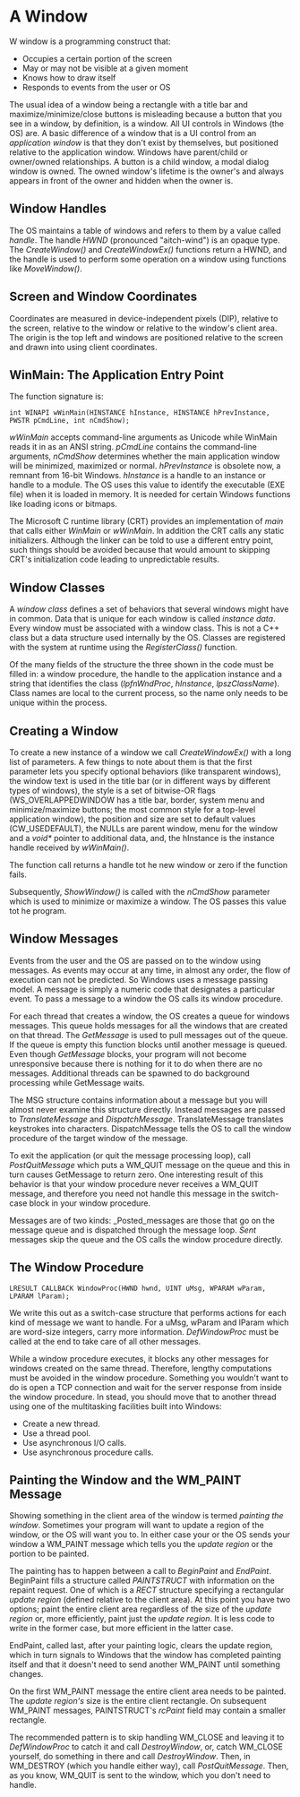 # A Window

W window is a programming construct that:

* Occupies a certain portion of the screen
* May or may not be visible at a given moment
* Knows how to draw itself
* Responds to events from the user or OS

The usual idea of a window being a rectangle with a title bar and maximize/minimize/close buttons is misleading because a button that you see in a window, by definition, is a window. All UI controls in Windows (the OS) are. A basic difference of a window that is a UI control from an _application window_ is that they don't exist by themselves, but positioned relative to the application window. Windows have parent/child or owner/owned relationships. A button is a child window, a modal dialog window is owned. The owned window's lifetime is the owner's and always appears in front of the owner and hidden when the owner is. 

## Window Handles

The OS maintains a table of windows and refers to them by a value called _handle_. The handle _HWND_ (pronounced "aitch-wind") is an opaque type. The _CreateWindow()_ and _CreateWindowEx()_ functions return a HWND, and the handle is used to perform some operation on a window using functions like _MoveWindow()_.

## Screen and Window Coordinates

Coordinates are measured in device-independent pixels (DIP), relative to the screen, relative to the window or relative to the window's client area. The origin is the top left and windows are positioned relative to the screen and drawn into using client coordinates.

## WinMain: The Application Entry Point

The function signature is:

    int WINAPI wWinMain(HINSTANCE hInstance, HINSTANCE hPrevInstance, PWSTR pCmdLine, int nCmdShow);

_wWinMain_ accepts command-line arguments as Unicode while WinMain reads it in as an ANSI string. _pCmdLine_ contains the command-line arguments, _nCmdShow_ determines whether the main application window will be minimized, maximized or normal. _hPrevInstance_ is obsolete now, a remnant from 16-bit Windows. _hInstance_ is a handle to an instance or handle to a module. The OS uses this value to identify the executable (EXE file) when it is loaded in memory. It is needed for certain Windows functions like loading icons or bitmaps.

The Microsoft C runtime library (CRT) provides an implementation of _main_ that calls either _WinMain_ or _wWinMain_. In addition the CRT calls any static initializers. Although the linker can be told to use a different entry point, such things should be avoided because that would amount to skipping CRT's initialization code leading to unpredictable results.

## Window Classes

A _window class_ defines a set of behaviors that several windows might have in common. Data that is unique for each window is called _instance data_. Every window must be associated with a window class. This is not a C++ class but a data structure used internally by the OS. Classes are registered with the system at runtime using the _RegisterClass()_ function.

Of the many fields of the structure the three shown in the code must be filled in: a window procedure, the handle to the application instance and a string that identifies the class (_lpfnWndProc_, _hInstance_, _lpszClassName_). Class names are local to the current process, so the name only needs to be unique within the process. 

## Creating a Window

To create a new instance of a window we call _CreateWindowEx()_ with a long list of parameters. A few things to note about them is that the first parameter lets you specify optional behaviors (like transparent windows), the window text is used in the title bar (or in different ways by different types of windows), the style is a set of bitwise-OR flags (WS_OVERLAPPEDWINDOW has a title bar, border, system menu and minimize/maximize buttons; the most common style for a top-level application window), the position and size are set to default values (CW_USEDEFAULT), the NULLs are parent window, menu for the window and a _void*_ pointer to additional data, and, the hInstance is the instance handle received by _wWinMain()_.

The function call returns a handle tot he new window or zero if the function fails.

Subsequently, _ShowWindow()_ is called with the _nCmdShow_ parameter which is used to minimize or maximize a window. The OS passes this value tot he program.

## Window Messages

Events from the user and the OS are passed on to the window using messages. As events may occur at any time, in almost any order, the flow of execution can not be predicted. So Windows uses a message passing model. A message is simply a numeric code that designates a particular event. To pass a message to a window the OS calls its window procedure.

For each thread that creates a window, the OS creates a queue for windows messages. This queue holds messages for all the windows that are created on that thread. The _GetMessage_ is used to pull messages out of the queue. If the queue is empty this function blocks until another message is queued. Even though _GetMessage_ blocks, your program will not become unresponsive because there is nothing for it to do when there are no messages. Additional threads can be spawned to do background processing while GetMessage waits.

The MSG structure contains information about a message but you will almost never examine this structure directly. Instead messages are passed to _TranslateMessage_ and _DispatchMessage_. TranslateMessage translates keystrokes into characters. DispatchMessage tells the OS to call the window procedure of the target window of the message.

To exit the application (or quit the message processing loop), call _PostQuitMessage_ which puts a WM\_QUIT message on the queue and this in turn causes GetMessage to return zero. One interesting result of this behavior is that your window procedure never receives a WM\_QUIT message, and therefore you need not handle this message in the switch-case block in your window procedure.

Messages are of two kinds: _Posted_messages are those that go on the message queue and is dispatched through the message loop. _Sent_ messages skip the queue and the OS calls the window procedure directly.

## The Window Procedure

    LRESULT CALLBACK WindowProc(HWND hwnd, UINT uMsg, WPARAM wParam, LPARAM lParam);

We write this out as a switch-case structure that performs actions for each kind of message we want to handle. For a uMsg, wParam and lParam which are word-size integers, carry more information. _DefWindowProc_ must be called at the end to take care of all other messages.

While a window procedure executes, it blocks any other messages for windows created on the same thread. Therefore, lengthy computations must be avoided in the window procedure. Something you wouldn't want to do is open a TCP connection and wait for the server response from inside the window procedure. In stead, you should move that to another thread using one of the multitasking facilities built into Windows:

* Create a new thread.
* Use a thread pool.
* Use asynchronous I/O calls.
* Use asynchronous procedure calls.

## Painting the Window and the WM\_PAINT Message

Showing something in the client area of the window is termed _painting the window_. Sometimes your program will want to update a region of the window, or the OS will want you to. In either case your or the OS sends your window a WM\_PAINT message which tells you the _update region_ or the portion to be painted.

The painting has to happen between a call to _BeginPaint_ and _EndPaint_. BeginPaint fills a structure called _PAINTSTRUCT_ with information on the repaint request. One of which is a _RECT_ structure specifying a rectangular _update region_ (defined relative to the client area). At this point you have two options; paint the entire client area regardless of the size of the _update region_ or, more efficiently, paint just the _update region_. It is less code to write in the former case, but more efficient in the latter case.

EndPaint, called last, after your painting logic, clears the update region, which in turn signals to Windows that the window has completed painting itself and that it doesn't need to send another WM\_PAINT until something changes.

On the first WM\_PAINT message the entire client area needs to be painted. The _update region's_ size is the entire client rectangle. On subsequent WM\_PAINT messages, PAINTSTRUCT's _rcPaint_ field may contain a smaller rectangle.

The recommended pattern is to skip handling WM\_CLOSE and leaving it to _DefWindowProc_ to catch it and call _DestroyWindow_, or, catch WM\_CLOSE yourself, do something in there and call _DestroyWindow_. Then, in WM\_DESTROY (which you handle either way), call _PostQuitMessage_. Then, as you know, WM\_QUIT is sent to the window, which you don't need to handle.
